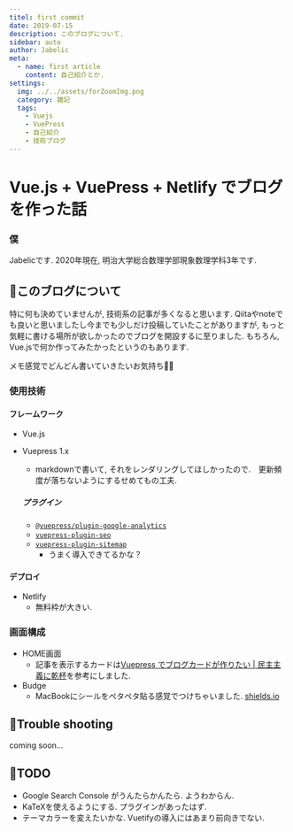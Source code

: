 ```yaml
---
titel: first commit
date: 2019-07-15
description: このブログについて.
sidebar: auto
author: Jabelic
meta:
  - name: first article
    content: 自己紹介とか.
settings:
  img: ../../assets/forZoomImg.png
  category: 雑記
  tags:
    - Vuejs
    - VuePress
    - 自己紹介
    - 技術ブログ
---
```



# Vue.js + VuePress + Netlify でブログを作った話

### 僕
Jabelicです. 2020年現在, 明治大学総合数理学部現象数理学科3年です. 


## :information_desk_person:このブログについて
特に何も決めていませんが, 技術系の記事が多くなると思います. 
Qiitaやnoteでも良いと思いましたし今までも少しだけ投稿していたことがありますが, もっと気軽に書ける場所が欲しかったのでブログを開設するに至りました. 
もちろん, Vue.jsで何か作ってみたかったというのもあります.

メモ感覚でどんどん書いていきたいお気持ち:muscle::muscle:


### 使用技術

#### フレームワーク
- Vue.js

- Vuepress 1.x
  - markdownで書いて, それをレンダリングしてほしかったので.　更新頻度が落ちないようにするせめてもの工夫.


  ##### プラグイン
  - [`@vuepress/plugin-google-analytics`](https://vuepress.vuejs.org/plugin/official/plugin-google-analytics.html)
  - [`vuepress-plugin-seo`](https://www.npmjs.com/package/vuepress-plugin-seo)
  - [`vuepress-plugin-sitemap`](https://github.com/ekoeryanto/vuepress-plugin-sitemap)
    - うまく導入できてるかな？


#### デプロイ
- Netlify
  - 無料枠が大きい.


### 画面構成
- HOME画面
  - 記事を表示するカードは[Vuepress でブログカードが作りたい | 民主主義に乾杯](https://python.ms/web-card/)を参考にしました. 
- Budge
  - MacBookにシールをペタペタ貼る感覚でつけちゃいました. [shields.io](https://shields.io/)


## :information_desk_person:Trouble shooting
coming soon...


## :information_desk_person:TODO
- Google Search Console がうんたらかんたら. ようわからん.
- KaTeXを使えるようにする. プラグインがあったはず.
- テーマカラーを変えたいかな. Vuetifyの導入にはあまり前向きでない.

